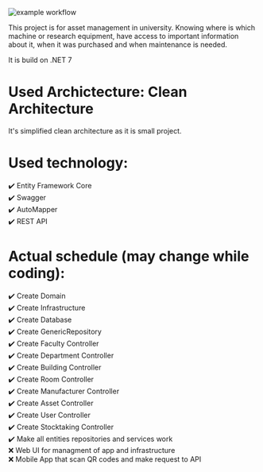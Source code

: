 ![example workflow](https://github.com/szymongamza/InventoryUniversity/actions/workflows/dotnet.yml/badge.svg)

This project is for asset management in university. Knowing where is which machine or research equipment, have access to important information about it, when it was purchased and when maintenance is needed.

It is build on .NET 7
# Used Archictecture: Clean Architecture
It's simplified clean architecture as it is small project.

# Used technology:
✔️ Entity Framework Core  
✔️ Swagger  
✔️ AutoMapper  
✔️ REST API  


# Actual schedule (may change while coding):
✔️ Create Domain  
✔️ Create Infrastructure  
✔️ Create Database  
✔️ Create GenericRepository  
✔️ Create Faculty Controller  
✔️ Create Department Controller  
✔️ Create Building Controller  
✔️ Create Room Controller  
✔️ Create Manufacturer Controller  
✔️ Create Asset Controller  
✔️ Create User Controller  
✔️ Create Stocktaking Controller  
✔️ Make all entities repositories and services work  
:x: Web UI for managment of app and infrastructure  
:x: Mobile App that scan QR codes and make request to API  
